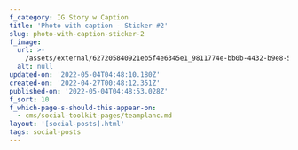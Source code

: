 ```yaml
---
f_category: IG Story w Caption
title: 'Photo with caption - Sticker #2'
slug: photo-with-caption-sticker-2
f_image:
  url: >-
    /assets/external/627205840921eb5f4e6345e1_9811774e-bb0b-4432-b9e8-576a22e107ba.JPG
  alt: null
updated-on: '2022-05-04T04:48:10.180Z'
created-on: '2022-04-27T00:48:12.351Z'
published-on: '2022-05-04T04:48:53.028Z'
f_sort: 10
f_which-page-s-should-this-appear-on:
  - cms/social-toolkit-pages/teamplanc.md
layout: '[social-posts].html'
tags: social-posts
---
```



